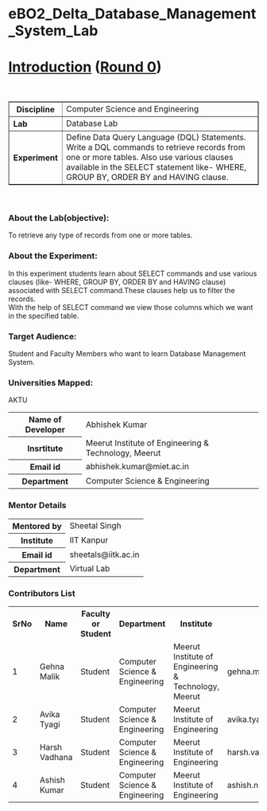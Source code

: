 # eBO2_Delta_Database_Management_System_Lab

<html>
<head>
</head>
<body >
   <h1><b> <u>Introduction</u> (<u>Round 0</u>)  </b></h1>
   <br>
   <table border="1%">
   	<tr><th> Discipline</th> <td>Computer Science and Engineering</td></tr>
   	<tr><th align="left"> Lab</th><td>Database Lab</td></tr>
   	<tr><th>Experiment</th><td>Define Data Query Language (DQL) Statements.<br> Write a DQL commands to retrieve records from one or more tables. Also use various clauses available in the SELECT statement like- WHERE, GROUP BY, ORDER BY and HAVING clause.</td></tr>
   </table>
   <br>
   	<h3>About the Lab(objective):</h3>	
   	<p>To retrieve any type of records from one or more tables.</p>
   	<h3>About the Experiment:</h3>
   	<p>In this experiment students learn about SELECT commands and use various clauses (like- WHERE, GROUP BY, ORDER BY and HAVING clause) associated with SELECT    command.These clauses help us to filter the records. <br>With the help of SELECT command we view those columns which we want in the specified table. </p>
   	<h3>Target Audience:</h3>
   	<p>Student and Faculty Members who want to learn Database Management System.</p>
   	<h3>Universities Mapped:</h3>
	<p>AKTU</p>
   
   <table>
   	<tr><th>Name of Developer</th><td>Abhishek Kumar</td></tr>
   	<tr><th>Insrtitute</th><td>Meerut Institute of Engineering & Technology, Meerut</td></tr>
   	<tr><th>Email id</th> <td>abhishek.kumar@miet.ac.in</td></tr>
    <tr><th>Department</th><td>Computer Science & Engineering</td></tr>
  

   </table>
    <h3>Mentor Details</h3>
    <table>
    	<tr><th>Mentored by</th><td>Sheetal Singh</td></tr>
    	<tr><th>Institute</th><td>IIT Kanpur</td></tr>
    	<tr><TH>Email id</TH><td>sheetals@iitk.ac.in</td></tr>
    	<tr><th>Department</th><td>Virtual Lab</td></tr>
    </table> 
        <h3>Contributors List</h3>
          <table>
     	<tr><th>SrNo</th><th>Name</th><th>Faculty or Student</th><th>Department</th><th>Institute</th><th>Email id</th></tr> 	 
     	<tr><td>1</td><td>Gehna Malik</td><td>Student</td><td>Computer Science & Engineering</td><td>Meerut Institute of Engineering & Technology, Meerut</td><td>gehna.malik.cs.2018@miet.ac.in</td></tr>      
       <tr><td>2</td><td>Avika Tyagi </td><td>Student</td>
       	<td>Computer Science & Engineering</td><td>Meerut Institute of Engineering </td><td>avika.tyagi.cs.2018@miet.ac.in</td></tr>      
      <tr><td>3</td><td>Harsh Vadhana</td><td>Student</td>
       	<td>Computer Science & Engineering</td><td>Meerut Institute of Engineering </td><td>harsh.vardhana.cs.2018@miet.ac.in</td></tr>
        <tr><td>4</td><td>Ashish  Kumar</td><td>Student</td>
        	<td>Computer Science & Engineering</td><td>Meerut Institute of Engineering </td><td>ashish.niwas.cs.2018@miet.ac.in</td></tr>
     	     </table>
</body>
</html>
